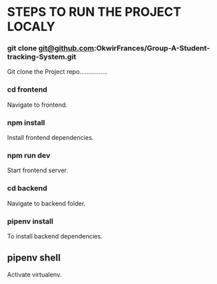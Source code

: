 # STEPS TO RUN THE PROJECT LOCALY

### git clone git@github.com:OkwirFrances/Group-A-Student-tracking-System.git 
Git clone the Project repo................

### cd frontend
Navigate to frontend.

### npm install
Install  frontend dependencies.
### npm run dev
Start frontend server.

### cd backend
Navigate to backend folder.

### pipenv install
To install backend dependencies.
## pipenv shell
Activate virtualenv.
